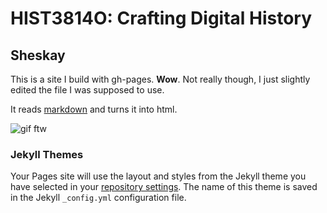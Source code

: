 # HIST3814O: Crafting Digital History
## Sheskay

This is a site I build with gh-pages. **Wow**. Not really though, I just slightly edited the file I was supposed to use.

It reads [markdown](https://www.markdownguide.org/) and turns it into html.

![gif ftw](https://thumbs.gfycat.com/FearfulBleakBlesbok-size_restricted.gif)

### Jekyll Themes

Your Pages site will use the layout and styles from the Jekyll theme you have selected in your [repository settings](https://github.com/BSheskay/sheskay.github.io/settings/pages). The name of this theme is saved in the Jekyll `_config.yml` configuration file.
